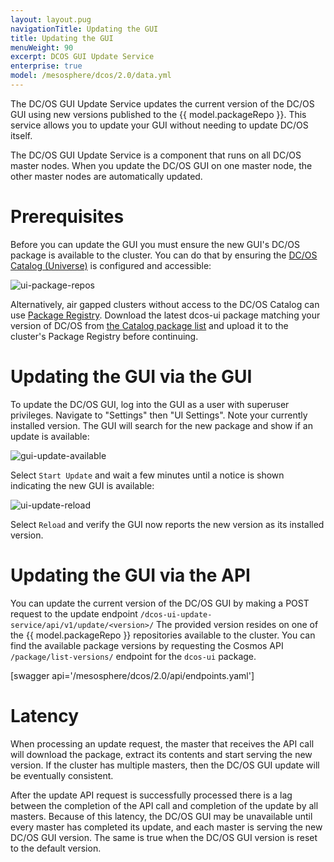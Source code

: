 ```yaml
---
layout: layout.pug
navigationTitle: Updating the GUI
title: Updating the GUI
menuWeight: 90
excerpt: DCOS GUI Update Service 
enterprise: true
model: /mesosphere/dcos/2.0/data.yml
---
```


The DC/OS GUI Update Service updates the current version of the DC/OS GUI using new versions published to the {{ model.packageRepo }}. This service allows you to update your GUI without needing to update DC/OS itself.

The DC/OS GUI Update Service is a component that runs on all DC/OS master nodes. When you update the DC/OS GUI on one master node, the other master nodes are automatically updated.

# Prerequisites
Before you can update the GUI you must ensure the new GUI's DC/OS package is available to the cluster. You can do that by ensuring the [DC/OS Catalog (Universe)](/mesosphere/dcos/2.0/gui/catalog/) is configured and accessible:

![ui-package-repos](/mesosphere/dcos/2.0/img/ui-package-repos.png)

Alternatively, air gapped clusters without access to the DC/OS Catalog can use [Package Registry](/mesosphere/dcos/2.0/administering-clusters/package-registry/). Download the latest dcos-ui package matching your version of DC/OS from [the Catalog package list](https://downloads.mesosphere.com/universe/packages/packages.html) and upload it to the cluster's Package Registry before continuing.


# Updating the GUI via the GUI

To update the DC/OS GUI, log into the GUI as a user with superuser privileges. Navigate to "Settings" then "UI Settings". Note your currently installed version. The GUI will search for the new package and show if an update is available:

![gui-update-available](/mesosphere/dcos/2.0/img/ui-update-available.png)

Select `Start Update` and wait a few minutes until a notice is shown indicating the new GUI is available:

![ui-update-reload](/mesosphere/dcos/2.0/img/ui-update-reload.png)

Select `Reload` and verify the GUI now reports the new version as its installed version.


# Updating the GUI via the API 

You can update the current version of the DC/OS GUI by making a POST request to the update endpoint `/dcos-ui-update-service/api/v1/update/<version>/` The provided version resides on one of the {{ model.packageRepo }} repositories available to the cluster. You can find the available package versions by requesting the Cosmos API `/package/list-versions/` endpoint for the `dcos-ui` package. 

[swagger api='/mesosphere/dcos/2.0/api/endpoints.yaml']


# Latency

When processing an update request, the master that receives the API call will download the package, extract its contents and start serving the new version. If the cluster has multiple masters, then the DC/OS GUI update will be eventually consistent. 

After the update API request is successfully processed there is a lag between the completion of the API call and completion of the update by all masters. Because of this latency, the DC/OS GUI may be unavailable until every master has completed its update, and each master is serving the new DC/OS GUI version. The same is true when the DC/OS GUI version is reset to the default version.

